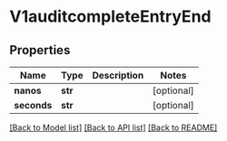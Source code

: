 # V1auditcompleteEntryEnd

## Properties
Name | Type | Description | Notes
------------ | ------------- | ------------- | -------------
**nanos** | **str** |  | [optional] 
**seconds** | **str** |  | [optional] 

[[Back to Model list]](../README.md#documentation-for-models) [[Back to API list]](../README.md#documentation-for-api-endpoints) [[Back to README]](../README.md)

